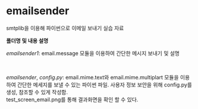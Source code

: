 # emailsender
smtplib을 이용해 파이썬으로 이메일 보내기 실습 자료

**폴더명 및 내용 설명**

_emailsender1_: email.message 모듈을 이용하여 간단한 메시지 보내기 및 설명

<br>

_emailsender_, _config.py_: email.mime.text와 email.mime.multiplart 모듈을 이용하여 간단한 메세지를 보낼 수 있는 파이썬 파일.
사용자 정보 보안을 위해 config.py를 생성, 참조할 수 있게 작성함. <br> test_screen_email.png를 통해 결과화면을 확인 할 수 있다.
